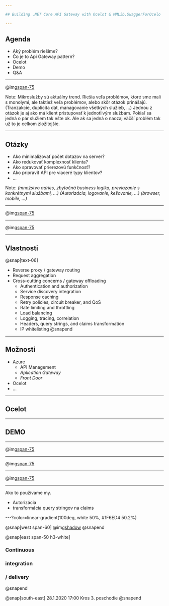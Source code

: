 ```yaml
---

## Building .NET Core API Gateway with Ocelot & MMLib.SwaggerForOcelo

---
```


## Agenda

- Aký problém riešime?
- Čo je to Api Gateway pattern?
- Ocelot
- Demo
- Q&A

---

@img[span-75](https://docs.microsoft.com/en-us/dotnet/architecture/microservices/architect-microservice-container-applications/media/direct-client-to-microservice-communication.png)

Note:
Mikroslužby sú aktuálny trend. Riešia veľa problémov, ktoré sme mali s monolymi, ale taktiež veľa problémov, alebo skôr otázok prinášajú.
(Tranzakcie, duplicita dát, managovanie všetkých služieb, ...)
Jednou z otázok je aj ako má klient pristupovať k jednotlivým službám. Pokiaľ sa jedná o pár služiem tak ešte ok. Ale ak sa jedná o naozaj väčší problém tak už to je celkom zložitejšie.

---

## Otázky

- Ako minimalizovať počet dotazov na server?
- Ako redukovať komplexnosť klienta?
- Ako spravovať prierezovú funkčnosť?
- Ako pripraviť API pre viaceré typy klientov?
- ...

Note:
*(množstvo adries, zbytočná business logika, previazanie s konkrétnymi službami, ...)*
*(Autorizácia, logovanie, kešovanie, ...)*
*(browser, mobile, ...)*

---

@img[span-75](https://docs.microsoft.com/en-us/dotnet/architecture/microservices/architect-microservice-container-applications/media/direct-client-to-microservice-communication-versus-the-api-gateway-pattern/custom-service-api-gateway.png)

---

@img[span-75](https://docs.microsoft.com/en-us/dotnet/architecture/microservices/architect-microservice-container-applications/media/direct-client-to-microservice-communication-versus-the-api-gateway-pattern/multiple-custom-api-gateways.png)

---

## Vlastnosti

@snap[text-06]

- Reverse proxy / gateway routing
- Request aggregation
- Cross-cutting concerns / gateway offloading
  - Authentication and authorization
  - Service discovery integration
  - Response caching
  - Retry policies, circuit breaker, and QoS
  - Rate limiting and throttling
  - Load balancing
  - Logging, tracing, correlation
  - Headers, query strings, and claims transformation
  - IP whitelisting
@snapend

---

## Možnosti

- Azure
  - API Management
  - *Aplication Gateway*
  - *Front Door*
- Ocelot
- ...

---

## Ocelot
<!-- PrepnuŤ sa na Ocelot. Upozorni na to, že nevie swagger -->
---

## DEMO

---

@img[span-75](/assets/img/schema-base.png)

---

@img[span-75](/assets/img/schema-withoutOcelot.png)

---

@img[span-75](/assets/img/schema-full.png)

---

Ako to používame my.
- Autorizácia
- transformácia query stringov na claims

---?color=linear-gradient(100deg, white 50%, #1F6ED4 50.2%)

@snap[west span-60]
@img[shadow](https://scontent-frx5-1.xx.fbcdn.net/v/t1.0-9/71581737_10156577632582844_3229986981945540608_o.jpg?_nc_cat=110&_nc_oc=AQmfuBqruWK48h2YiDZo1nCh1_ipiao0dEZ_wBgBI0bXYSw5Vxj40Zqmhy37ZiSu8cY&_nc_ht=scontent-frx5-1.xx&oh=b9cdb19f29b53387eb2bb51aef805016&oe=5E4712BF)
@snapend

@snap[east span-50 h3-white]
### Continuous
### integration
### / delivery
@snapend

@snap[south-east]
28.1.2020 17:00
Kros 3. poschodie
@snapend